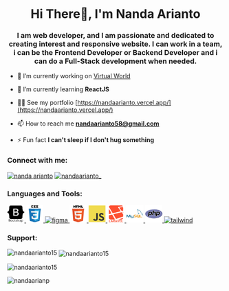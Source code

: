 <h1 align="center">Hi There👋, I'm Nanda Arianto</h1>
<h3 align="center">I am web developer, and I am passionate and dedicated to creating interest and responsive website. I can work in a team, i can be the Frontend Developer or Backend Developer and i can do a Full-Stack development when needed.</h3>

- 🔭 I’m currently working on [Virtual World](https://virtualworld.id/)

- 🌱 I’m currently learning **ReactJS**

- 👨‍💻 See my portfolio [https://nandaarianto.vercel.app/](https://nandaarianto.vercel.app/)

- 📫 How to reach me **nandaarianto58@gmail.com**

- ⚡ Fun fact **I can't sleep if I don't hug something**

<h3 align="left">Connect with me:</h3>
<p align="left">
<a href="https://linkedin.com/in/nanda arianto" target="blank"><img align="center" src="https://raw.githubusercontent.com/rahuldkjain/github-profile-readme-generator/master/src/images/icons/Social/linked-in-alt.svg" alt="nanda arianto" height="30" width="40" /></a>
<a href="https://instagram.com/nandaarianto_" target="blank"><img align="center" src="https://raw.githubusercontent.com/rahuldkjain/github-profile-readme-generator/master/src/images/icons/Social/instagram.svg" alt="nandaarianto_" height="30" width="40" /></a>
</p>

<h3 align="left">Languages and Tools:</h3>
<p align="left"> <a href="https://getbootstrap.com" target="_blank" rel="noreferrer"> <img src="https://raw.githubusercontent.com/devicons/devicon/master/icons/bootstrap/bootstrap-plain-wordmark.svg" alt="bootstrap" width="40" height="40"/> </a> <a href="https://www.w3schools.com/css/" target="_blank" rel="noreferrer"> <img src="https://raw.githubusercontent.com/devicons/devicon/master/icons/css3/css3-original-wordmark.svg" alt="css3" width="40" height="40"/> </a> <a href="https://www.figma.com/" target="_blank" rel="noreferrer"> <img src="https://www.vectorlogo.zone/logos/figma/figma-icon.svg" alt="figma" width="40" height="40"/> </a> <a href="https://www.w3.org/html/" target="_blank" rel="noreferrer"> <img src="https://raw.githubusercontent.com/devicons/devicon/master/icons/html5/html5-original-wordmark.svg" alt="html5" width="40" height="40"/> </a> <a href="https://developer.mozilla.org/en-US/docs/Web/JavaScript" target="_blank" rel="noreferrer"> <img src="https://raw.githubusercontent.com/devicons/devicon/master/icons/javascript/javascript-original.svg" alt="javascript" width="40" height="40"/> </a> <a href="https://laravel.com/" target="_blank" rel="noreferrer"> <img src="https://raw.githubusercontent.com/devicons/devicon/master/icons/laravel/laravel-plain-wordmark.svg" alt="laravel" width="40" height="40"/> </a> <a href="https://www.mysql.com/" target="_blank" rel="noreferrer"> <img src="https://raw.githubusercontent.com/devicons/devicon/master/icons/mysql/mysql-original-wordmark.svg" alt="mysql" width="40" height="40"/> </a> <a href="https://www.php.net" target="_blank" rel="noreferrer"> <img src="https://raw.githubusercontent.com/devicons/devicon/master/icons/php/php-original.svg" alt="php" width="40" height="40"/> </a> <a href="https://tailwindcss.com/" target="_blank" rel="noreferrer"> <img src="https://www.vectorlogo.zone/logos/tailwindcss/tailwindcss-icon.svg" alt="tailwind" width="40" height="40"/> </a> </p>

<h3 align="left">Support:</h3>

<p><img align="left" src="https://github-readme-stats.vercel.app/api/top-langs?username=nandaarianto15&show_icons=true&locale=en&layout=compact" alt="nandaarianto15" /></p>

<p>&nbsp;<img align="center" src="https://github-readme-stats.vercel.app/api?username=nandaarianto15&show_icons=true&locale=en" alt="nandaarianto15" /></p>

<p><img align="center" src="https://github-readme-streak-stats.herokuapp.com/?user=nandaarianto15&" alt="nandaarianto15" /></p>

<p><a href="https://www.buymeacoffee.com/nandaarianp"> <img align="left" src="https://cdn.buymeacoffee.com/buttons/v2/default-yellow.png" height="50" width="210" alt="nandaarianp" /></a></p><br><br>
